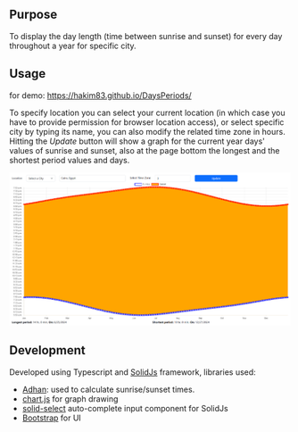 ## Purpose

To display the day length (time between sunrise and sunset) for every day throughout a year for specific city.

## Usage

for demo:
https://hakim83.github.io/DaysPeriods/

To specify location you can select your current location (in which case you have to provide permission for browser location access), or select specific city by typing its name, you can also modify the related time zone in hours.
Hitting the *Update* button will show a graph for the current year days' values of sunrise and sunset, also at the page bottom the longest and the shortest period values and days.

![alt text](./images/display.png)

## Development

Developed using Typescript and [SolidJs](https://www.solidjs.com/) framework, libraries used:
- [Adhan](https://github.com/batoulapps/adhan-js): used to calculate sunrise/sunset times.
- [chart.js](https://www.chartjs.org/) for graph drawing
- [solid-select](https://solid-select.com/) auto-complete input component for SolidJs
- [Bootstrap](https://getbootstrap.com/) for UI